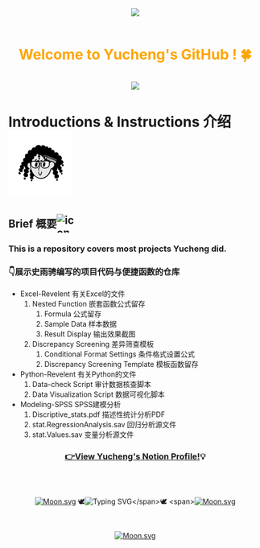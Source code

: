 <div align="center">

  <!-- Knock Code Pictures -->
  <picture>
    <source media="(prefers-color-scheme: dark)" srcset="https://cdn.jsdelivr.net/gh/sun0225SUN/sun0225SUN/assets/images/coding.gif" />
    <source media="(prefers-color-scheme: light)" srcset="https://cdn.jsdelivr.net/gh/sun0225SUN/sun0225SUN/assets/images/developer.svg" height="225px" />
    <img src="https://cdn.jsdelivr.net/gh/sun0225SUN/sun0225SUN/assets/images/coding.gif" />
  </picture>

  <!-- for beauty -->
  <div>&nbsp;</div>

<!-- Welcome words -->
<h1 style="color: #FFA500;">Welcome to Yucheng's GitHub ! 🍀</h1>

  <!-- for beauty -->
  <div>&nbsp;</div>

<!-- Motto -->
<img src="https://quotes-github-readme.vercel.app/api?type=horizontal&theme=dark&quote=Learning+sharp⚡.+Moving+smart.🔥+Shining+soon.✨&author=Yucheng"  />
</div>

<!-- Dynamic Emojis -->
# Introductions & Instructions 介绍 <!--框架-->![Logo](https://github.com/Yucheng-Pro/git-storage/blob/main/images/my-notion-face.png)


<h2 style="display: flex; align-items: center;">Brief 概要 <img src="https://techstack-generator.vercel.app/python-icon.svg" alt="icon" width="37" height="37" /></h2>


### This  is a repository covers most projects Yucheng did.  
### 👇展示史雨骋编写的项目代码与便捷函数的仓库
- Excel-Revelent 有关Excel的文件
  1. Nested Function 嵌套函数公式留存
     1. Formula 公式留存
     2. Sample Data 样本数据
     3. Result Display 输出效果截图
  2. Discrepancy Screening 差异筛查模板
     1. Conditional Format Settings 条件格式设置公式
     2. Discrepancy Screening Template 模板函数留存
- Python-Revelent 有关Python的文件
  1. Data-check Script 审计数据核查脚本
  2. Data Visualization Script 数据可视化脚本
- Modeling-SPSS SPSS建模分析
  1. Discriptive_stats.pdf 描述性统计分析PDF
  2. stat.RegressionAnalysis.sav 回归分析源文件
  3. stat.Values.sav 变量分析源文件

<div align="center">

### <span>[👉View Yucheng's Notion Profile!](https://www.notion.so/82b7c264eaea48a6b3869283f998d08a?v=1b6af18b5b4880d1a1ad000c9a860f37&pvs=4)💡</span>

  <!-- for beauty*1 -->
  <div>&nbsp;</div>
 <!-- for beauty*2 -->
  <div>&nbsp;</div>
 
  <!-- World Peaceful words -->
<span>[![Moon.svg](https://moon-svg.minung.dev/moon.svg?size=65&theme=ray&rotate=45)](https://moon-svg.minung.dev)</span>
🕊![Typing SVG](https://readme-typing-svg.demolab.com/?lines=Wish+The+World+Remains+Peaceful+Forever!)</span>🕊
<span>[![Moon.svg](https://moon-svg.minung.dev/moon.svg?size=65&theme=ray&rotate=212)](https://moon-svg.minung.dev)</span>

 <!-- for beauty -->
  <div>&nbsp;</div>

[![Moon.svg](https://moon-svg.minung.dev/moon.svg?size=65&theme=ray&rotate=268)](https://moon-svg.minung.dev)



<div>
  
</div>
